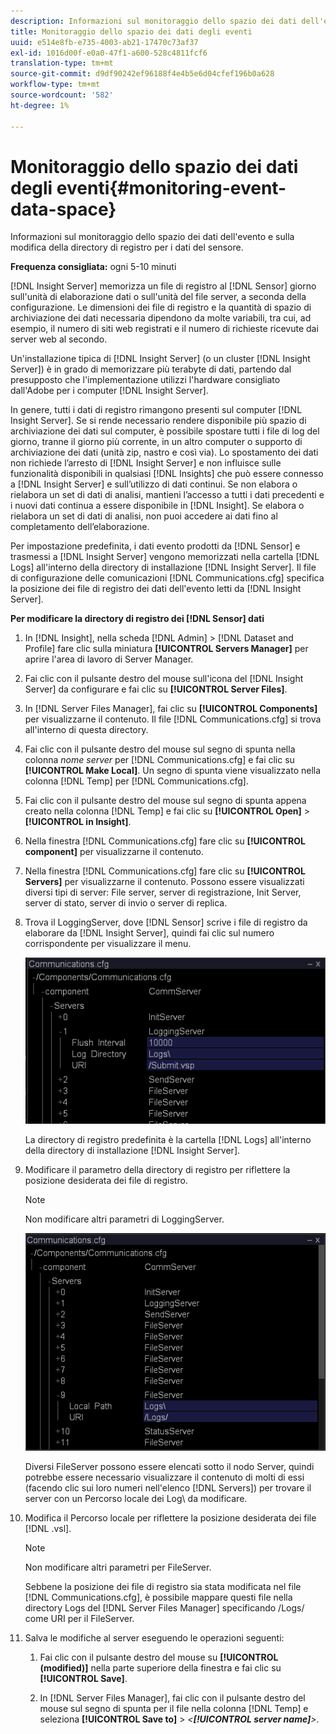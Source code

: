 ```yaml
---
description: Informazioni sul monitoraggio dello spazio dei dati dell'evento e sulla modifica della directory di registro per i dati del sensore.
title: Monitoraggio dello spazio dei dati degli eventi
uuid: e514e8fb-e735-4003-ab21-17470c73af37
exl-id: 1016d00f-e0a0-47f1-a600-528c4811fcf6
translation-type: tm+mt
source-git-commit: d9df90242ef96188f4e4b5e6d04cfef196b0a628
workflow-type: tm+mt
source-wordcount: '582'
ht-degree: 1%

---
```


# Monitoraggio dello spazio dei dati degli eventi{#monitoring-event-data-space}

Informazioni sul monitoraggio dello spazio dei dati dell&#39;evento e sulla modifica della directory di registro per i dati del sensore.

**Frequenza consigliata:** ogni 5-10 minuti

[!DNL Insight Server] memorizza un file di registro al  [!DNL Sensor] giorno sull&#39;unità di elaborazione dati o sull&#39;unità del file server, a seconda della configurazione. Le dimensioni dei file di registro e la quantità di spazio di archiviazione dei dati necessaria dipendono da molte variabili, tra cui, ad esempio, il numero di siti web registrati e il numero di richieste ricevute dai server web al secondo.

Un&#39;installazione tipica di [!DNL Insight Server] (o un cluster [!DNL Insight Server]) è in grado di memorizzare più terabyte di dati, partendo dal presupposto che l&#39;implementazione utilizzi l&#39;hardware consigliato dall&#39;Adobe per i computer [!DNL Insight Server].

In genere, tutti i dati di registro rimangono presenti sul computer [!DNL Insight Server]. Se si rende necessario rendere disponibile più spazio di archiviazione dei dati sul computer, è possibile spostare tutti i file di log del giorno, tranne il giorno più corrente, in un altro computer o supporto di archiviazione dei dati (unità zip, nastro e così via). Lo spostamento dei dati non richiede l’arresto di [!DNL Insight Server] e non influisce sulle funzionalità disponibili in qualsiasi [!DNL Insights] che può essere connesso a [!DNL Insight Server] e sull’utilizzo di dati continui. Se non elabora o rielabora un set di dati di analisi, mantieni l’accesso a tutti i dati precedenti e i nuovi dati continua a essere disponibile in [!DNL Insight]. Se elabora o rielabora un set di dati di analisi, non puoi accedere ai dati fino al completamento dell’elaborazione.

Per impostazione predefinita, i dati evento prodotti da [!DNL Sensor] e trasmessi a [!DNL Insight Server] vengono memorizzati nella cartella [!DNL Logs] all&#39;interno della directory di installazione [!DNL Insight Server]. Il file di configurazione delle comunicazioni [!DNL Communications.cfg] specifica la posizione dei file di registro dei dati dell&#39;evento letti da [!DNL Insight Server].

**Per modificare la directory di registro dei  [!DNL Sensor] dati**

1. In [!DNL Insight], nella scheda [!DNL Admin] > [!DNL Dataset and Profile] fare clic sulla miniatura **[!UICONTROL Servers Manager]** per aprire l&#39;area di lavoro di Server Manager.
1. Fai clic con il pulsante destro del mouse sull&#39;icona del [!DNL Insight Server] da configurare e fai clic su **[!UICONTROL Server Files]**.
1. In [!DNL Server Files Manager], fai clic su **[!UICONTROL Components]** per visualizzarne il contenuto. Il file [!DNL Communications.cfg] si trova all&#39;interno di questa directory.
1. Fai clic con il pulsante destro del mouse sul segno di spunta nella colonna *nome server* per [!DNL Communications.cfg] e fai clic su **[!UICONTROL Make Local]**. Un segno di spunta viene visualizzato nella colonna [!DNL Temp] per [!DNL Communications.cfg].
1. Fai clic con il pulsante destro del mouse sul segno di spunta appena creato nella colonna [!DNL Temp] e fai clic su **[!UICONTROL Open]** > **[!UICONTROL in Insight]**.
1. Nella finestra [!DNL Communications.cfg] fare clic su **[!UICONTROL component]** per visualizzarne il contenuto.
1. Nella finestra [!DNL Communications.cfg] fare clic su **[!UICONTROL Servers]** per visualizzarne il contenuto. Possono essere visualizzati diversi tipi di server: File server, server di registrazione, Init Server, server di stato, server di invio o server di replica.
1. Trova il LoggingServer, dove [!DNL Sensor] scrive i file di registro da elaborare da [!DNL Insight Server], quindi fai clic sul numero corrispondente per visualizzare il menu.

   ![Informazioni sul passaggio](assets/cfg_communications_examplevalues_logging.png)

   La directory di registro predefinita è la cartella [!DNL Logs] all&#39;interno della directory di installazione [!DNL Insight Server].

1. Modificare il parametro della directory di registro per riflettere la posizione desiderata dei file di registro.

   >[!NOTE]
   >
   >Non modificare altri parametri di LoggingServer.

   ![](assets/cfg_communicates_logslocalpath_egvalues.png)

   Diversi FileServer possono essere elencati sotto il nodo Server, quindi potrebbe essere necessario visualizzare il contenuto di molti di essi (facendo clic sui loro numeri nell&#39;elenco [!DNL Servers]) per trovare il server con un Percorso locale dei Log\ da modificare.

1. Modifica il Percorso locale per riflettere la posizione desiderata dei file [!DNL .vsl].

   >[!NOTE]
   >
   >Non modificare altri parametri per FileServer.

   Sebbene la posizione dei file di registro sia stata modificata nel file [!DNL Communications.cfg], è possibile mappare questi file nella directory Logs del [!DNL Server Files Manager] specificando /Logs/ come URI per il FileServer.

1. Salva le modifiche al server eseguendo le operazioni seguenti:

   1. Fai clic con il pulsante destro del mouse su **[!UICONTROL (modified)]** nella parte superiore della finestra e fai clic su **[!UICONTROL Save]**.

   1. In [!DNL Server Files Manager], fai clic con il pulsante destro del mouse sul segno di spunta per il file nella colonna [!DNL Temp] e seleziona **[!UICONTROL Save to]** > *&lt;**[!UICONTROL server name]**>*.

